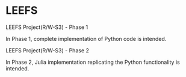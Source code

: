 # LEEFS
LEEFS Project(R/W-S3) - Phase 1

In Phase 1, complete implementation of Python code is intended.


LEEFS Project(R/W-S3) - Phase 2

In Phase 2, Julia implementation replicating the Python functionality is intended. 
